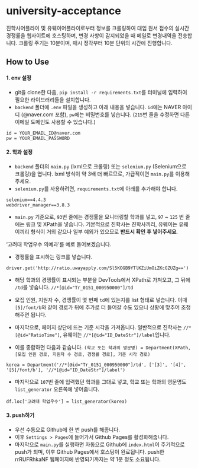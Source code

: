 # university-acceptance
진학사어플라이 및 유웨이어플라이로부터 정보를 크롤링하여 대입 원서 접수의 실시간 경쟁률을 웹사이트에 호스팅하며, 변경 사항이 감지되었을 때 메일로 변경내역을 전송합니다. 크롤링 주기는 10분이며, 매시 정각부터 10분 단위의 시간에 진행합니다.


## How to Use
#### 1. env 설정
* git을 clone한 다음, `pip install -r requirements.txt`를 터미널에 입력하여 필요한 라이브러리들을 설치합니다.
* `backend` 폴더에 `.env` 파일을 생성하고 아래 내용을 넣습니다. `id`에는 NAVER 아이디 (@naver.com 포함), `pw`에는 비밀번호를 넣습니다. (`215`번 줄을 수정하면 다른 이메일 도메인도 사용할 수 있습니다.)
```
id = YOUR_EMAIL_ID@naver.com
pw = YOUR_EMAIL_PASSWORD
```

#### 2. 학과 설정
* `backend` 폴더의 `main.py` (lxml으로 크롤링) 또는 `selenium.py` (Selenium으로 크롤링)을 엽니다. lxml 방식이 약 3배 더 빠르므로, 가급적이면 `main.py`를 이용해주세요.
* `selenium.py`를 사용하려면, `requirements.txt`에 아래를 추가해야 합니다.
```
selenium==4.4.3
webdriver_manager==3.8.3
```
* `main.py` 기준으로, `93`번 줄에는 경쟁률을 모니터링할 학과를 넣고,  `97` ~ `125` 번 줄에는 링크 및 XPath을 넣습니다. 기본적으로 진학사는 진학사끼리, 유웨이는 유웨이끼리 형식이 거의 같으나 일부 예외가 있으므로 **반드시 확인 후 넣어주세요**.

‘고려대 학업우수 의예과’를 예로 들어보겠습니다.
* 경쟁률을 표시하는 링크를 넣습니다.
```
driver.get('http://ratio.uwayapply.com/Sl5KOGB9YTlKZiUmOiZKcGZUZg==')
```

* 해당 학과의 경쟁률이 표시되는 부분을 DevTools에서 XPath로 가져오고, 그 뒤에 `/td`를 넣습니다. `//*[@id="Tr_0151_000950000"]/td`

* 모집 인원, 지원자 수, 경쟁률이 몇 번째 `td`에 있는지를 list 형태로 넣습니다. 이때  `[5]/font/b`와 같이 경로가 뒤에 추가로 더 들어갈 수도 있으니 상황에 맞추어 조정해주면 됩니다.

* 마지막으로, 페이지 상단에 뜨는 기준 시각을 가져옵니다. 일반적으로 진학사는 `//*[@id="RatioTime"]`, 유웨이는 `//*[@id="ID_DateStr"]/label`입니다.

* 이를 종합하면 다음과 같습니다. `(학교 또는 학과의 영문명) = Department(XPath, [모집 인원 경로, 지원자 수 경로, 경쟁률 경로], 기준 시각 경로)`
```
korea = Department('//*[@id="Tr_0151_000950000"]/td', ['[3]', '[4]', '[5]/font/b'], '//*[@id="ID_DateStr"]/label')
```

* 마지막으로 `107`번 줄에 입력했던 학과를 그대로 넣고, 학교 또는 학과의 영문명도 `list_generator` 오른쪽에 넣어줍니다.
```
df.loc['고려대 학업우수'] = list_generator(korea)
```

#### 3. push하기
* 우선 수동으로 Github에 한 번 push를 해줍니다.
* 이후  `Settings > Pages`에 들어가서 Github Pages를 활성화해줍니다.
* 마지막으로  `main.py`를 실행하면 자동으로 Github에 `index.html`이 주기적으로 push가 되며, 이후 Github Pages에서 호스팅이 완료됩니다. push한 rrRUFRhkaNF 웹페이지에 반영되기까지는 약 1분 정도 소요됩니다.
